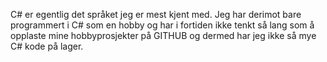 C# er egentlig det språket jeg er mest kjent med. Jeg har derimot bare programmert i C# som en hobby og har
i fortiden ikke tenkt så lang som å opplaste mine hobbyprosjekter på GITHUB og dermed har jeg ikke så mye
C# kode på lager.